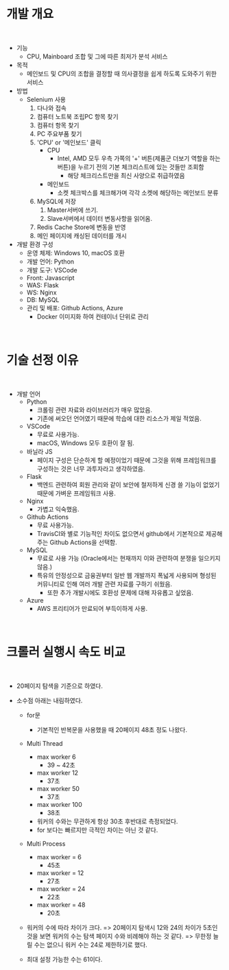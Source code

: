 # 개발 개요

<br>

- 기능
  - CPU, Mainboard 조합 및 그에 따른 최저가 분석 서비스
- 목적
  - 메인보드 및 CPU의 조합을 결정할 때 의사결정을 쉽게 하도록 도와주기 위한 서비스
- 방법
  - Selenium 사용
    1. 다나와 접속
    2. 컴퓨터 노트북 조립PC 항목 찾기
    3. 컴퓨터 항목 찾기
    4. PC 주요부품 찾기
    5. 'CPU' or '메인보드' 클릭
       - CPU
         - Intel, AMD 모두 우측 가쪽의 '+' 버튼(제품군 더보기 역할을 하는 버튼)을 누르기 전의 기본 체크리스트에 있는 것들만 조회함
           - 해당 체크리스트만을 최신 사양으로 취급하였음
       - 메인보드
         - 소켓 체크박스를 체크해가며 각각 소켓에 해당하는 메인보드 분류
    6. MySQL에 저장
       1. Master서버에 쓰기.
       2. Slave서버에서 데이터 변동사항을 읽어옴.
    7. Redis Cache Store에 변동을 반영
    8. 메인 페이지에 캐싱된 데이터를 개시
- 개발 환경 구성
  - 운영 체제: Windows 10, macOS 호환
  - 개발 언어: Python
  - 개발 도구: VSCode
  - Front: Javascript
  - WAS: Flask
  - WS: Nginx
  - DB: MySQL
  - 관리 및 배포: Github Actions, Azure
    - Docker 이미지화 하여 컨테이너 단위로 관리

<br>

# 기술 선정 이유

<br>

- 개발 언어
  - Python
    - 크롤링 관련 자료와 라이브러리가 매우 많았음.
    - 기존에 써오던 언어였기 때문에 학습에 대한 리소스가 제일 적었음.
  - VSCode
    - 무료로 사용가능.
    - macOS, Windows 모두 호환이 잘 됨.
  - 바닐라 JS
    - 페이지 구성은 단순하게 할 예정이었기 때문에 그것을 위해 프레임워크를 구성하는 것은 너무 과투자라고 생각하였음.
  - Flask
    - 백엔드 관련하여 회원 관리와 같이 보안에 철저하게 신경 쓸 기능이 없었기 때문에 가벼운 프레임워크 사용.
  - Nginx
    - 가볍고 익숙했음.
  - Github Actions
    - 무료 사용가능.
    - TravisCI와 별로 기능적인 차이도 없으면서 github에서 기본적으로 제공해주는 Github Actions을 선택함.
  - MySQL
    - 무료로 사용 가능 (Oracle에서는 현재까지 이와 관련하여 분쟁을 일으키지 않음.)
    - 특유의 안정성으로 금융권부터 일반 웹 개발까지 폭넓게 사용되며 형성된 커뮤니티로 인해 여러 개발 관련 자료를 구하기 쉬웠음.
      - 또한 추가 개발시에도 호환성 문제에 대해 자유롭고 싶었음.
  - Azure
    - AWS 프리티어가 만료되어 부득이하게 사용.

<br>

# 크롤러 실행시 속도 비교

<br>

- 20페이지 탐색을 기준으로 하였다.

- 소수점 아래는 내림하였다.

  - for문
    - 기본적인 반복문을 사용했을 때 20페이지 48초 정도 나왔다.
  - Multi Thread
    - max worker 6
      - 39 ~ 42초
    - max worker 12
      - 37초
    - max worker 50
      - 37초
    - max worker 100
      - 38초
    - 워커의 수와는 무관하게 항상 30초 후반대로 측정되었다.
    - for 보다는 빠르지만 극적인 차이는 아닌 것 같다.
  - Multi Process
    - max worker = 6
      - 45초
    - max worker = 12
      - 27초
    - max worker = 24
      - 22초
    - max worker = 48
      - 20초

  - 워커의 수에 따라 차이가 크다.
    => 20페이지 탐색시 12와 24의 차이가 5초인 것을 보면 워커의 수는 탐색 페이지 수와 비례해야 하는 것 같다.
    => 무한정 늘릴 수는 없으니 워커 수는 24로 제한하기로 했다.
  - 최대 설정 가능한 수는 61이다.
